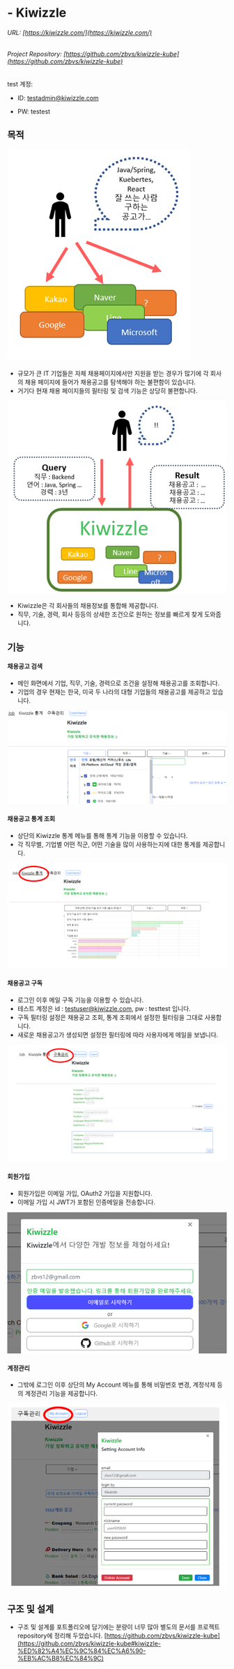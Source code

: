 # - Kiwizzle

###### URL:  [https://kiwizzle.com/](https://kiwizzle.com/)
###### Project Repository: [https://github.com/zbvs/kiwizzle-kube](https://github.com/zbvs/kiwizzle-kube)

test 계정:

- ID: testadmin@kiwizzle.com

- PW: testest

## 목적

<half>![Job Search](../../public/img/job_search.png)

- 규모가 큰 IT 기업들은 자체 채용페이지에서만 지원을 받는 경우가 많기에 각 회사의 채용 페이지에 들어가 채용공고를 탐색해야 하는 불편함이 있습니다.
- 거기다 현재 채용 페이지들의 필터링 및 검색 기능은 상당히 불편합니다.

<half>![Job Search Result](../../public/img/job_search_result.png)

- Kiwizzle은 각 회사들의 채용정보를 통합해 제공합니다.
- 직무, 기술, 경력, 회사 등등의 상세한 조건으로 원하는 정보를 빠르게 찾게 도와줍니다.

## 기능

#### 채용공고 검색

- 메인 화면에서 기업, 직무, 기술, 경력으로 조건을 설정해 채용공고를 조회합니다.
- 기업의 경우 현재는 한국, 미국 두 나라의 대형 기업들의 채용공고를 제공하고 있습니다.

![function_search](../../public/img/function_search.png)

#### 채용공고 통계 조회

- 상단의 Kiwizzle 통계 메뉴를 통해 통계 기능을 이용할 수 있습니다.
- 각 직무별, 기업별 어떤 직군, 어떤 기술을 많이 사용하는지에 대한 통계를 제공합니다.

![function_statistics](../../public/img/function_statistics.png)

#### 채용공고 구독

- 로그인 이후 메일 구독 기능을 이용할 수 있습니다.
- 테스트 계정은 id : testuser@kiwizzle.com, pw : testtest 입니다.
- 구독 필터링 설정은 채용공고 조회, 통계 조회에서 설정한 필터링을 그대로 사용합니다.
- 새로운 채용공고가 생성되면 설정한 필터링에 따라 사용자에게 메일을 보냅니다.

![function_subscribe](../../public/img/function_subscribe.png)

#### 회원가입

- 회원가입은 이메일 가입, OAuth2 가입을 지원합니다.
- 이메일 가입 시 JWT가 포함된 인증메일을 전송합니다.

![auth_signup](../../public/img/auth_signup.png)

#### 계정관리

- 그밖에 로그인 이후 상단의 My Account 메뉴를 통해 비밀번호 변경, 계정삭제 등의 계정관리 기능을 제공합니다.

![auth_mail_validation](../../public/img/auth_management.png)

## 구조 및 설계

- 구조 및 설계를 포트폴리오에 담기에는 분량이 너무 많아 별도의 문서를 프로젝트 repository에 정리해
  두었습니다. [https://github.com/zbvs/kiwizzle-kube](https://github.com/zbvs/kiwizzle-kube#kiwizzle-%ED%82%A4%EC%9C%84%EC%A6%90-%EB%AC%B8%EC%84%9C)